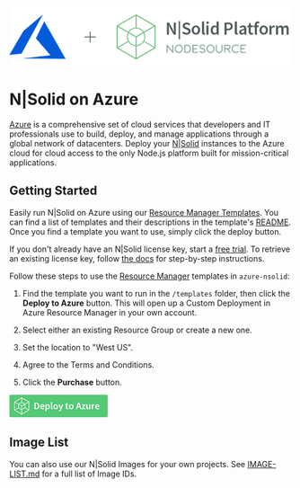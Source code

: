 ![N|Solid](/images/nsolid-azure.png)

# N|Solid on Azure

[Azure](https://azure.microsoft.com/en-us/?v=18.07a) is a comprehensive set of cloud services that developers and IT professionals use to build, deploy, and manage applications through a global network of datacenters. Deploy your [N|Solid](https://nodesource.com/products/nsolid) instances to the Azure cloud for cloud access to the only Node.js platform built for mission-critical applications.

## Getting Started

Easily run N|Solid on Azure using our [Resource Manager Templates](templates/). You can find a list of templates and their descriptions in the template's [README](/templates/README.md). Once you find a template you want to use, simply click the deploy button.

If you don't already have an N|Solid license key, start a [free trial](https://pages.nodesource.com/nsolid-free-trial.html). To retrieve an existing license key, follow [the docs](https://docs.nodesource.com/nsolid/3.0/docs#setting-up-the-nsolid-console) for step-by-step instructions. 

Follow these steps to use the [Resource Manager](https://docs.microsoft.com/en-us/azure/azure-resource-manager/resource-group-portal) templates in `azure-nsolid`:

1. Find the template you want to run in the `/templates` folder, then click the **Deploy to Azure** button. This will open up a Custom Deployment in Azure Resource Manager in your own account.

2. Select either an existing Resource Group or create a new one.

3. Set the location to "West US".

4. Agree to the Terms and Conditions.

5. Click the **Purchase** button.


[![Launch ARM Template](/images/deploy-to-azure.png)](https://portal.azure.com/#create/Microsoft.Template/uri/https%3A%2F%2Fnodesourcearmtemplates.blob.core.windows.net%2Fpublic%2Fnsolid-quick-start.json)

## Image List

You can also use our N|Solid Images for your own projects. See [IMAGE-LIST.md](IMAGE-LIST.md) for a full list of Image IDs.
